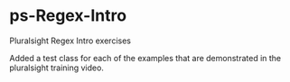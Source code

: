 # ps-Regex-Intro
Pluralsight Regex Intro exercises

Added a test class for each of the examples that are demonstrated in the pluralsight training video.
